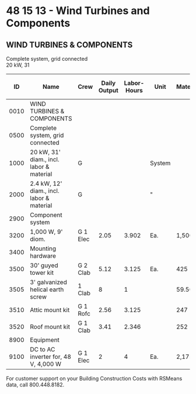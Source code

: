 # 48 15 13 - Wind Turbines and Components  
## WIND TURBINES & COMPONENTS  
Complete system, grid connected  
20 kW, 31

| ID   | Name                                         | Crew         | Daily Output | Labor-Hours | Unit  | Material | Labor | Equipment | Total  | Total Incl O&P |
|------|----------------------------------------------|--------------|--------------|-------------|-------|----------|-------|-----------|--------|----------------|
| 0010 | WIND TURBINES & COMPONENTS                   |              |              |             |       |          |       |           |        |                |
| 0500 | Complete system, grid connected              |              |              |             |       |          |       |           |        |                |
| 1000 | 20 kW, 31' diam., incl. labor & material     | G            |              |             | System|          |       |           | 49,900 | 49,900         |
| 2000 | 2.4 kW, 12' diam., incl. labor & material    | G            |              |             | "     |          |       |           | 18,000 | 18,000         |
| 2900 | Component system                             |              |              |             |       |          |       |           |        |                |
| 3200 | 1,000 W, 9' diom.                            | G 1 Elec     | 2.05         | 3.902       | Ea.   | 1,500    | 258   |           | 1,758  | 2,025          |
| 3400 | Mounting hardware                            |              |              |             |       |          |       |           |        |                |
| 3500 | 30' guyed tower kit                          | G 2 Clab     | 5.12         | 3.125       | Ea.   | 425      | 143   |           | 568    | 675            |
| 3505 | 3' galvanized helical earth screw            | 1 Clab       | 8            | 1           |       | 59.50    | 45.50 |           | 105    | 134            |
| 3510 | Attic mount kit                              | G 1 Rofc     | 2.56         | 3.125       |       | 247      | 155   |           | 402    | 525            |
| 3520 | Roof mount kit                               | G 1 Clab     | 3.41         | 2.346       |       | 252      | 107   |           | 359    | 435            |
| 8900 | Equipment                                    |              |              |             |       |          |       | 95        |        |                |
| 9100 | DC to AC inverter for, 48 V, 4,000 W         | G 1 Elec     | 2            | 4           | Ea.   | 2,175    | 265   |           | 2,440  | 2,800          |

For customer support on your Building Construction Costs with RSMeans data, call 800.448.8182.

